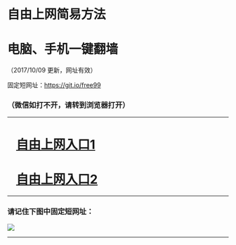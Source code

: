﻿# 自由上网简易方法

# 电脑、手机一键翻墙

（2017/10/09 更新，网址有效）

固定短网址：https://git.io/free99

### （微信如打不开，请转到浏览器打开）


***





# &nbsp;&nbsp; <a href="http://ft448324327.fwq-tz-1001.info/fwqtz01.html?t=100900131020 " target="_blank">自由上网入口1</a>
# &nbsp;&nbsp; <a href="http://ft2502130347.fwq-tz-1002.info/fwqtz02.html?t=100900123941 " target="_blank">自由上网入口2</a>
***

### 请记住下图中固定短网址：

<img src="https://s3-us-west-2.amazonaws.com/fwq-1001/yjfq-20170905okok.png" /> 


***

